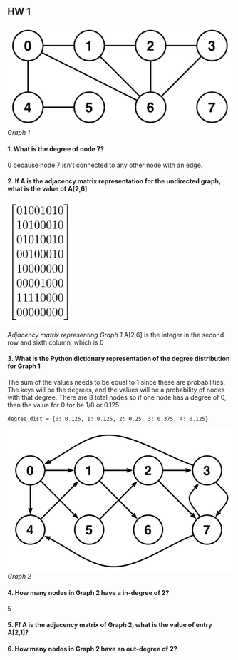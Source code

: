 ## HW 1

![](https://github.com/Naturalenemy07/Algo/blob/main/undirgraph.jpg)
*Graph 1*

#### 1. What is the degree of node 7?
0 because node 7 isn't connected to any other node with an edge.
#### 2. If A is the adjacency matrix representation for the undirected graph, what is the value of A[2,6]
![](https://github.com/Naturalenemy07/Algo/blob/main/adjmtx.PNG)

*Adjacency matrix representing Graph 1*
A[2,6] is the integer in the second row and sixth column, which is 0

#### 3. What is the Python dictionary representation of the degree distribution  for Graph 1
The sum of the values needs to be equal to 1 since these are probabilities. The keys will be the degrees, and the values will be a probability of nodes with that degree.  There are 8 total nodes so if one node has a degree of 0, then the value for 0 for be 1/8 or 0.125.

```
degree_dist = {0: 0.125, 1: 0.125, 2: 0.25, 3: 0.375, 4: 0.125}
```

![](https://github.com/Naturalenemy07/Algo/blob/main/dirgraph.PNG)
*Graph 2*

#### 4. How many nodes in Graph 2 have a in-degree of 2?
5

#### 5. Ff A is the adjacency matrix of Graph 2, what is the value of entry A[2,1]?

#### 6. How many nodes in Graph 2 have an out-degree of 2?
